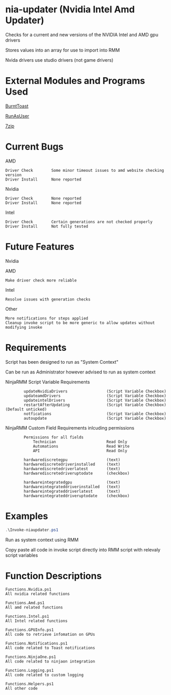# nia-updater (Nvidia Intel Amd Updater)
Checks for a current and new versions of the NVIDIA Intel and AMD gpu drivers

Stores values into an array for use to import into RMM

Nvida drivers use studio drivers (not game drivers)

# External Modules and Programs Used
[BurntToast](https://github.com/Windos/BurntToast)

[RunAsUser](https://github.com/KelvinTegelaar/RunAsUser)

[7zip](https://www.7-zip.org/download.html)

# Current Bugs
AMD
    
    Driver Check        Some minor timeout issues to amd website checking version          
    Driver Install      None reported

Nvidia
    
    Driver Check        None reported
    Driver Install      None reported

Intel
    
    Driver Check        Certain generations are not checked properly
    Driver Install      Not fully tested

# Future Features
Nvidia
    

AMD

    Make driver check more reliable

Intel

    Resolve issues with generation checks

Other

    More notifications for steps applied
    Cleanup invoke script to be more generic to allow updates without modifying invoke

# Requirements
Script has been designed to run as "System Context"

Can be run as Administrator however advised to run as system context

NinjaRMM Script Variable Requirements
            
            updateNvidiaDrivers                 (Script Variable Checkbox)
            updateamdDrivers                    (Script Variable Checkbox)
            updateintelDrivers                  (Script Variable Checkbox)
            restartAfterUpdating                (Script Variable Checkbox)(Default unticked)
            notfications                        (Script Variable Checkbox)
            autoupdate                          (Script Variable Checkbox)

NinjaRMM Custom Field Requirements inlcuding permissions
            
            Permissions for all fields
                Technician                      Read Only
                Automations                     Read Write
                API                             Read Only

            hardwarediscretegpu                 (text)
            hardwarediscretedriverinstalled     (text)
            hardwarediscretedriverlatest        (text)
            hardwarediscretedriveruptodate      (checkbox)
        
            hardwareintegratedgpu               (text)
            hardwareintegrateddriverinstalled   (text)
            hardwareintegrateddriverlatest      (text)
            hardwareintegrateddriveruptodate    (checkbox)         

# Examples
```powershell
.\Invoke-niaupdater.ps1
```

Run as system context using RMM

Copy paste all code in invoke script directly into RMM script with relevaly script variables

# Function Descriptions
    Functions.Nvidia.ps1
    All nvidia related functions

    Functions.Amd.ps1
    All amd related functions

    Functions.Intel.ps1
    All Intel related functions

    Functions.GPUInfo.ps1
    All code to retrieve infomation on GPUs

    Functions.Notifications.ps1
    All code related to Toast notifications

    Functions.NinjaOne.ps1
    All code related to ninjaon integration

    Functions.Logging.ps1
    All code related to custom logging

    Functions.Helpers.ps1
    All other code